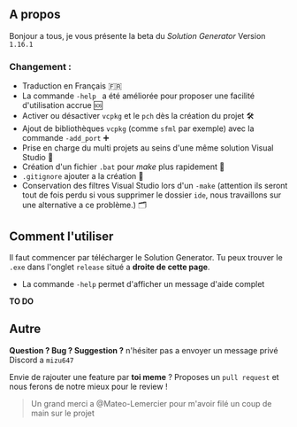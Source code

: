 ## A propos

Bonjour a tous, je vous présente la beta du _Solution Generator_ Version `1.16.1`

### **Changement :**

- Traduction en Français 🇫🇷
- La commande `-help `  a été améliorée pour proposer une facilité d'utilisation accrue 🆘 
- Activer ou désactiver `vcpkg` et le `pch` dès la création du projet 🛠️
- Ajout de bibliothèques `vcpkg` (comme `sfml` par exemple) avec la commande `-add_port` ➕
- Prise en charge du multi projets au seins d'une même solution Visual Studio 🔀
- Création d'un fichier `.bat` pour _make_ plus rapidement 🦇 
- `.gitignore` ajouter a la création 🦑
- Conservation des filtres Visual Studio lors d'un `-make` (attention ils seront tout de fois perdu si vous supprimer le dossier `ide`, nous travaillons sur une alternative a ce problème.) 🗂️

## Comment l'utiliser
Il faut commencer par télécharger le Solution Generator. Tu peux trouver le `.exe` dans l'onglet `release` situé a **droite de cette page**.
- La commande `-help` permet d'afficher un message d'aide complet
  
 **TO DO**

## Autre
**Question ? Bug ? Suggestion ?** n'hésiter pas a envoyer un message privé Discord a `mizu647`

Envie de rajouter une feature par **toi meme** ? Proposes un `pull request` et nous ferons de notre mieux pour le review !
> Un grand merci a @Mateo-Lemercier pour m'avoir filé un coup de main sur le projet
